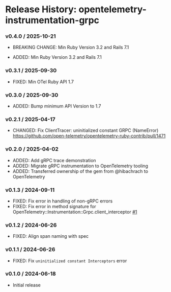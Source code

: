 # Release History: opentelemetry-instrumentation-grpc

### v0.4.0 / 2025-10-21

* BREAKING CHANGE: Min Ruby Version 3.2 and Rails 7.1

* ADDED: Min Ruby Version 3.2 and Rails 7.1

### v0.3.1 / 2025-09-30

* FIXED: Min OTel Ruby API 1.7

### v0.3.0 / 2025-09-30

* ADDED: Bump minimum API Version to 1.7

### v0.2.1 / 2025-04-17

* CHANGED: Fix ClientTracer: uninitialized constant GRPC (NameError) https://github.com/open-telemetry/opentelemetry-ruby-contrib/pull/1471

### v0.2.0 / 2025-04-02

* ADDED: Add gRPC trace demonstration
* ADDED: Migrate gRPC instrumentation to OpenTelemetry tooling
* ADDED: Transferred ownership of the gem from @hibachrach to OpenTelemetry

### v0.1.3 / 2024-09-11

* FIXED: Fix error in handling of non-gRPC errors
* FIXED: Fix error in method signature for OpenTelemetry::Instrumentation::Grpc.client_interceptor [#1](https://github.com/hibachrach/opentelemetry-instrumentation-grpc/pull/1)

### v0.1.2 / 2024-06-26

* FIXED: Align span naming with spec

### v0.1.1 / 2024-06-26

* FIXED: Fix `uninitialized constant Interceptors` error

### v0.1.0 / 2024-06-18

* Initial release
